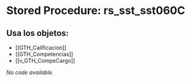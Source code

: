 # Stored Procedure: rs_sst_sst060C

## Usa los objetos:
- [[GTH_Calificacion]]
- [[GTH_Competencias]]
- [[v_GTH_CompeCargo]]

*No code available.*
